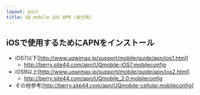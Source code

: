 ```yaml
---
layout: post
title: UQ mobile iOS APN (自分用)
---
```


## iOSで使用するためにAPNをインストール
- iOS7以下[http://www.uqwimax.jp/support/mobile/guide/apn/ios1.html]
  - http://berry.site44.com/apn/UQmobile-iOS7.mobileconfig
- iOS9以上[http://www.uqwimax.jp/support/mobile/guide/apn/ios2.html]
  - http://berry.site44.com/apn/UQmobile_2.0.mobileconfig
- その他参考[http://berry.site44.com/apn/UQmobile-cellular.mobileconfig]
